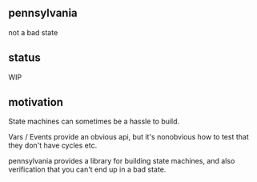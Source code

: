 ## pennsylvania
not a bad state

## status
WIP

## motivation
State machines can sometimes be a hassle to build.
  
Vars / Events provide an obvious api, but it's nonobvious how to test that they
don't have cycles etc.
  
pennsylvania provides a library for building state machines, and also verification
that you can't end up in a bad state.
